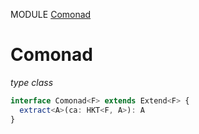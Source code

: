 MODULE [Comonad](https://github.com/gcanti/fp-ts/blob/master/src/Comonad.ts)
# Comonad
*type class*
```ts
interface Comonad<F> extends Extend<F> {
  extract<A>(ca: HKT<F, A>): A
}
```